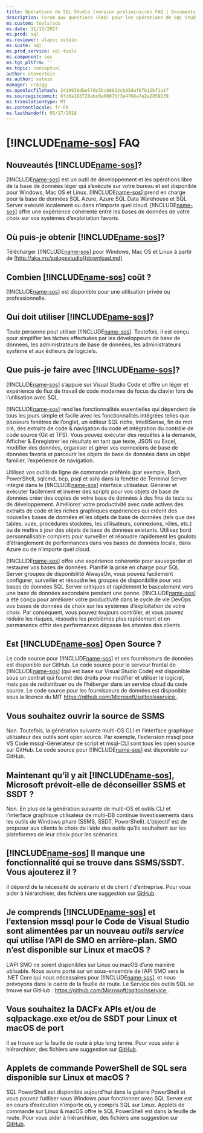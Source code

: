 ```yaml
---
title: Opérations de SQL Studio (version préliminaire) FAQ | Documents Microsoft
description: Forum aux questions (FAQ) pour les opérations de SQL Studio (version préliminaire).
ms.custom: tools|sos
ms.date: 11/15/2017
ms.prod: sql
ms.reviewer: alayu; sstein
ms.suite: sql
ms.prod_service: sql-tools
ms.component: sos
ms.tgt_pltfrm: ''
ms.topic: conceptual
author: stevestein
ms.author: sstein
manager: craigg
ms.openlocfilehash: 2410938dbe57dc5bcb8032cb85daf6fb12bf1a1f
ms.sourcegitcommit: 6fd8a193728abc0a00075f3e4766a7e2e2859139
ms.translationtype: MT
ms.contentlocale: fr-FR
ms.lasthandoff: 05/17/2018
---
```

# <a name="includename-sosincludesname-sosmd-faq"></a>[!INCLUDE[name-sos](../includes/name-sos.md)] FAQ

## <a name="what-is-includename-sosincludesname-sos-shortmd"></a>Nouveautés [!INCLUDE[name-sos](../includes/name-sos-short.md)]?

[!INCLUDE[name-sos](../includes/name-sos-short.md)] est un outil de développement et les opérations libre de la base de données léger qui s’exécute sur votre bureau et est disponible pour Windows, Mac OS et Linux. [!INCLUDE[name-sos](../includes/name-sos-short.md)] prend en charge pour la base de données SQL Azure, Azure SQL Data Warehouse et SQL Server exécuté localement ou dans n’importe quel cloud. [!INCLUDE[name-sos](../includes/name-sos-short.md)] offre une expérience cohérente entre les bases de données de votre choix sur vos systèmes d’exploitation favoris.

## <a name="where-can-i-get-includename-sosincludesname-sos-shortmd"></a>Où puis-je obtenir [!INCLUDE[name-sos](../includes/name-sos-short.md)]?

Télécharger [!INCLUDE[name-sos](../includes/name-sos-short.md)] pour Windows, Mac OS et Linux à partir de [http://aka.ms/sqlopsstudio](download.md)

## <a name="how-much-does-includename-sosincludesname-sos-shortmd-cost"></a>Combien [!INCLUDE[name-sos](../includes/name-sos-short.md)] coût ?

[!INCLUDE[name-sos](../includes/name-sos-short.md)] est disponible pour une utilisation privée ou professionnelle.

## <a name="who-should-use-includename-sosincludesname-sos-shortmd"></a>Qui doit utiliser [!INCLUDE[name-sos](../includes/name-sos-short.md)]?

Toute personne peut utiliser [!INCLUDE[name-sos](../includes/name-sos-short.md)]. Toutefois, il est conçu pour simplifier les tâches effectuées par les développeurs de base de données, les administrateurs de base de données, les administrateurs système et aux éditeurs de logiciels.


## <a name="what-can-i-do-with-includename-sosincludesname-sos-shortmd"></a>Que puis-je faire avec [!INCLUDE[name-sos](../includes/name-sos-short.md)]? 

[!INCLUDE[name-sos](../includes/name-sos-short.md)] s’appuie sur Visual Studio Code et offre un léger et expérience de flux de travail de code modernes de focus du clavier lors de l’utilisation avec SQL. 

[!INCLUDE[name-sos](../includes/name-sos-short.md)] rend les fonctionnalités essentielles qui dépendent de tous les jours simple et facile avec les fonctionnalités intégrées telles que plusieurs fenêtres de l’onglet, un éditeur SQL riche, IntelliSense, fin de mot clé, des extraits de code & navigation du code et intégration du contrôle de code source (Git et TFS). Vous pouvez exécuter des requêtes à la demande, Afficher & Enregistrer les résultats en tant que texte, JSON ou Excel, modifier des données, organiser et gérer vos connexions de base de données favoris et parcourir les objets de base de données dans un objet familier, l’expérience de navigation.

Utilisez vos outils de ligne de commande préférés (par exemple, Bash, PowerShell, sqlcmd, bcp, psql et ssh) dans la fenêtre de Terminal Server intégré dans le [!INCLUDE[name-sos](../includes/name-sos-short.md)] interface utilisateur. Générer et exécuter facilement et insérer des scripts pour vos objets de base de données créer des copies de votre base de données à des fins de tests ou de développement. Améliorez votre productivité avec code actives des extraits de code et les riches graphiques expériences qui créent des nouvelles bases de données et les objets de base de données (tels que des tables, vues, procédures stockées, les utilisateurs, connexions, rôles, etc.) ou de mettre à jour des objets de base de données existants. Utilisez bord personnalisable complets pour surveiller et résoudre rapidement les goulots d’étranglement de performances dans vos bases de données locale, dans Azure ou de n’importe quel cloud.

[!INCLUDE[name-sos](../includes/name-sos-short.md)] offre une expérience cohérente pour sauvegarder et restaurer vos bases de données. Planifié la prise en charge pour SQL Server groupes de disponibilité AlwaysOn, vous pouvez facilement configurer, surveiller et résoudre les groupes de disponibilité pour vos bases de données SQL Server critiques et rapidement le basculement vers une base de données secondaire pendant une panne.
[!INCLUDE[name-sos](../includes/name-sos-short.md)] a été conçu pour améliorer votre productivité dans le cycle de vie DevOps vos bases de données de choix sur les systèmes d’exploitation de votre choix. Par conséquent, vous pouvez toujours contrôler, et vous pouvez réduire les risques, résoudre les problèmes plus rapidement et en permanence offrir des performances dépasse les attentes des clients.


## <a name="is-includename-sosincludesname-sos-shortmd-open-source"></a>Est [!INCLUDE[name-sos](../includes/name-sos-short.md)] Open Source ? 

Le code source pour [!INCLUDE[name-sos](../includes/name-sos-short.md)] et ses fournisseurs de données est disponible sur GitHub. Le code source pour le serveur frontal de [!INCLUDE[name-sos](../includes/name-sos-short.md)] (qui est basé sur Visual Studio Code) est disponible sous un contrat qui fournit des droits pour modifier et utiliser le logiciel, mais pas de redistribuer ou de l’héberger dans un service cloud du code source. Le code source pour les fournisseurs de données est disponible sous la licence du MIT [ https://github.com/Microsoft/sqltoolsservice ](https://github.com/Microsoft/sqltoolsservice).

## <a name="do-you-plan-to-open-source-ssms"></a>Vous souhaitez ouvrir la source de SSMS

Non. Toutefois, la génération suivante multi-OS CLI et l’interface graphique utilisateur des outils sont open source. Par exemple, l’extension mssql pour VS Code mssql-Générateur de script et msql-CLI sont tous les open source sur GitHub. Le code source pour [!INCLUDE[name-sos](../includes/name-sos-short.md)] est disponible sur GitHub.


## <a name="now-that-there-is-includename-sosincludesname-sos-shortmd-does-microsoft-plan-to-deprecate-ssms-and-ssdt"></a>Maintenant qu’il y ait [!INCLUDE[name-sos](../includes/name-sos-short.md)], Microsoft prévoit-elle de déconseiller SSMS et SSDT ?

Non. En plus de la génération suivante de multi-OS et outils CLI et l’interface graphique utilisateur de multi-DB continue investissements dans les outils de Windows phare (SSMS, SSDT, PowerShell).
L’objectif est de proposer aux clients le choix de l’aide des outils qu’ils souhaitent sur les plateformes de leur choix pour les scénarios.


## <a name="includename-sosincludesname-sos-shortmd-is-missing-a-feature-that-is-in-ssmsssdt-will-you-add-it"></a>[!INCLUDE[name-sos](../includes/name-sos-short.md)] Il manque une fonctionnalité qui se trouve dans SSMS/SSDT. Vous ajouterez il ?
Il dépend de la nécessité de scénario et de client / d’entreprise. Pour vous aider à hiérarchiser, des fichiers une suggestion sur [GitHub](https://github.com/microsoft/sqlopsstudio/issues).


## <a name="i-understand-includename-sosincludesname-sos-shortmd-and-the-mssql-extension-for-vs-code-are-powered-by-a-new-tools-service-that-uses-smo-apis-under-the-covers-is-smo-available-on-linux-and-macos"></a>Je comprends [!INCLUDE[name-sos](../includes/name-sos-short.md)] et l’extension mssql pour le Code de Visual Studio sont alimentées par un nouveau *outils service* qui utilise l’API de SMO en arrière-plan. SMO n’est disponible sur Linux et macOS ?

L’API SMO ne soient disponibles sur Linux ou macOS d’une manière utilisable. Nous avons porté sur un sous-ensemble de l’API SMO vers le .NET Core qui nous nécessaires pour [!INCLUDE[name-sos](../includes/name-sos-short.md)], et nous prévoyons dans le cadre de la feuille de route.
Le Service des outils SQL se trouve sur GitHub : [ https://github.com/Microsoft/sqltoolsservice ](https://github.com/Microsoft/sqltoolsservice).


## <a name="do-you-plan-to-port-the-dacfx-apis-andor-sqlpackageexe-andor-ssdt-to-linux-and-macos"></a>Vous souhaitez la DACFx APIs et/ou de sqlpackage.exe et/ou de SSDT pour Linux et macOS de port

Il se trouve sur la feuille de route à plus long terme. Pour vous aider à hiérarchiser, des fichiers une suggestion sur [GitHub](https://github.com/microsoft/sqlopsstudio/issues).


## <a name="will-sql-powershell-cmdlets-be-available-on-linux-and-macos"></a>Applets de commande PowerShell de SQL sera disponible sur Linux et macOS ?

SQL PowerShell est disponible aujourd'hui dans la galerie PowerShell et vous pouvez l’utiliser sous Windows pour fonctionner avec SQL Server est en cours d’exécution n’importe où, y compris SQL sur Linux. Applets de commande sur Linux & macOS offre le SQL PowerShell est dans la feuille de route. Pour vous aider à hiérarchiser, des fichiers une suggestion sur [GitHub](https://github.com/microsoft/sqlopsstudio/issues).


